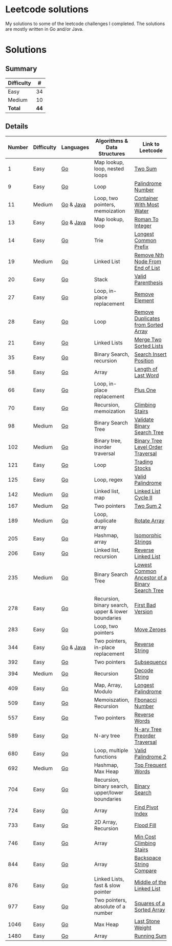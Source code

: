# Leetcode solutions
My solutions to some of the leetcode challenges I completed. The solutions are mostly written in Go and/or Java.

# Solutions

## Summary

| Difficulty | # |
| -------    | - |
|Easy        | 34 |
|Medium      | 10 |
|**Total**       | **44** |

## Details

| Number  | Difficulty | Languages | Algorithms & Data Structures | Link to Leetcode |
| ------- | ---------- | --------- | ---------- | ---------- |
| 1  | Easy  | [Go](easy/1_two_sum/go) | Map lookup, loop, nested loops | [Two Sum](https://leetcode.com/problems/two-sum)
| 9  | Easy  | [Go](easy/9_palindrome_number/go) | Loop | [Palindrome Number](https://leetcode.com/problems/palindrome-number)
| 11  | Medium  | [Go](medium/11_container_with_most_water/go) & [Java](medium/11_container_with_most_water/java)  | Loop, two pointers, memoization | [Container With Most Water](https://leetcode.com/problems/container-with-most-water)
| 13  | Easy  | [Go](easy/13_roman_to_int/go) & [Java](easy/13_roman_to_int/java) | Map lookup, loop | [Roman To Integer](https://leetcode.com/problems/roman-to-integer)
| 14  | Easy  | [Go](easy/14_longest_common_prefix/go) | Trie | [Longest Common Prefix](https://leetcode.com/problems/longest-common-prefix)
| 19  | Medium  | [Go](medium/19_remove_from_end_of_list/go) | Linked List | [Remove Nth Node From End of List](https://leetcode.com/problems/remove-nth-node-from-end-of-list)
| 20  | Easy  | [Go](easy/20_valid_parenthesis/go) | Stack | [Valid Parenthesis](https://leetcode.com/problems/valid-parentheses)
| 27  | Easy  | [Go](easy/27_remove_element/go) | Loop, in-place replacement | [Remove Element](https://leetcode.com/problems/remove-element)
| 28  | Easy  | [Go](easy/28_remove_duplicates_from_sorted_array/go) | Loop | [Remove Duplicates from Sorted Array](https://leetcode.com/problems/remove-duplicates-from-sorted-array)
| 21  | Easy  | [Go](easy/21_merge_two_sorted_lists/go) | Linked Lists | [Merge Two Sorted Lists](https://leetcode.com/problems/merge-two-sorted-lists)
| 35  | Easy  | [Go](easy/35_search_insert_position/go) | Binary Search, recursion | [Search Insert Position](https://leetcode.com/problems/search-insert-position)
| 58  | Easy  | [Go](easy/58_length_of_last_word/go) | Array | [Length of Last Word](https://leetcode.com/problems/length-of-last-word)
| 66  | Easy  | [Go](easy/66_plus_one/go) | Loop, in-place replacement | [Plus One](https://leetcode.com/problems/plus-one)
| 70  | Easy  | [Go](easy/70_climbing_stairs/go) | Recursion, memoization | [Climbing Stairs](https://leetcode.com/problems/climbing-stairs)
| 98  | Medium  | [Go](medium/98_binary_tree_validate/go) | Binary Search Tree | [Validate Binary Search Tree](https://leetcode.com/problems/validate-binary-search-tree)
| 102  | Medium  | [Go](medium/102_binary_tree_order_traversal/go) | Binary tree, inorder traversal | [Binary Tree Level Order Traversal](https://leetcode.com/problems/binary-tree-level-order-traversal)
| 121  | Easy  | [Go](easy/121_best_time_to_trade_stocks/go) | Loop | [Trading Stocks](https://leetcode.com/problems/best-time-to-buy-and-sell-stock)
| 125  | Easy  | [Go](easy/125_valid_palindrome/go) | Loop, regex | [Valid Palindrome](https://leetcode.com/problems/valid-palindrome)
| 142  | Medium  | [Go](medium/142_linked_list_cycle/go) | Linked list, map | [Linked List Cycle II](https://leetcode.com/problems/linked-list-cycle-ii)
| 167  | Medium  | [Go](medium/167_two_sum_2/go) | Two pointers | [Two Sum 2](https://leetcode.com/problems/two-sum-ii-input-array-is-sorted)
| 189  | Medium  | [Go](medium/189_rotate_array/go) | Loop, duplicate array | [Rotate Array](https://leetcode.com/problems/rotate-array)
| 205  | Easy  | [Go](easy/205_isomorphic_strings/go) | Hashmap, array | [Isomorphic Strings](https://leetcode.com/problems/isomorphic-strings)
| 206  | Easy  | [Go](easy/206_reverse_linked_list/go) | Linked list, recursion | [Reverse Linked List](https://leetcode.com/problems/reverse-linked-list)
| 235  | Medium  | [Go](medium/235_lowest_common_ancestor/go) | Binary Search Tree | [Lowest Common Ancestor of a Binary Search Tree](https://leetcode.com/problems/lowest-common-ancestor-of-a-binary-search-tree)
| 278  | Easy  | [Go](easy/278_first_bad_version/go) | Recursion, binary search, upper & lower boundaries | [First Bad Version](https://leetcode.com/problems/first-bad-version)
| 283  | Easy  | [Go](easy/283_move_zeroes/go) | Loop, two pointers | [Move Zeroes](https://leetcode.com/problems/move-zeroes)
| 344  | Easy  | [Go](easy/344_reverse_string/go) & [Java](easy/344_reverse_string/java) | Two pointers, in-place replacement | [Reverse String](https://leetcode.com/problems/reverse-string)
| 392  | Easy  | [Go](easy/392_subsequence/go) | Two pointers | [Subsequence](https://leetcode.com/problems/is-subsequence)
| 394  | Medium  | [Go](medium/394_decode_string/go) | Recursion | [Decode String](https://leetcode.com/problems/decode-string)
| 409  | Easy  | [Go](easy/409_longest_palindrome/go) | Map, Array, Modulo | [Longest Palindrome](https://leetcode.com/problems/longest-palindrome)
| 509  | Easy  | [Go](easy/509_fibonacci_number/go) | Memoiszation, Recursion | [Fbonacci Number](https://leetcode.com/problems/fibonacci-number)
| 557  | Easy  | [Go](easy/557_reverse_words/go) | Two pointers | [Reverse Words](https://leetcode.com/problems/reverse-words-in-a-string-iii)
| 589  | Easy  | [Go](easy/589_tree_preorder/go) | N-ary tree | [N-ary Tree Preorder Traversal](https://leetcode.com/problems/n-ary-tree-preorder-traversal)
| 680  | Easy  | [Go](easy/680_valid_palindrome_2/go) | Loop, multiple functions | [Valid Palindrome 2](https://leetcode.com/problems/valid-palindrome-ii)
| 692  | Medium  | [Go](medium/692_top_frequent_words/go) | Hashmap, Max Heap | [Top Frequent Words](https://leetcode.com/problems/top-k-frequent-words)
| 704  | Easy  | [Go](easy/704_binary_search/go) | Recursion, binary search, upper/lower boundaries | [Binary Search](https://leetcode.com/problems/binary-search)
| 724  | Easy  | [Go](easy/724_find_pivot_index/go) | Array | [Find Pivot Index](https://leetcode.com/problems/find-pivot-index)
| 733  | Easy  | [Go](easy/733_flood_fill/go) | 2D Array, Recursion | [Flood Fill](https://leetcode.com/problems/flood-fill)
| 746  | Easy  | [Go](easy/746_min_cost_climbing_stairs/go) | Array | [Min Cost Climbing Stairs](https://leetcode.com/problems/min-cost-climbing-stairs)
| 844  | Easy  | [Go](easy/844_backspace_string_compare/go) | Array | [Backspace String Compare](https://leetcode.com/problems/backspace-string-compare)
| 876  | Easy  | [Go](easy/876_middle_of_linked_list/go) | Linked Lists, fast & slow pointer | [Middle of the Linked List](https://leetcode.com/problems/middle-of-the-linked-list)
| 977  | Easy  | [Go](easy/977_squares_of_a_sorted_array/go) | Two pointers, absolute of a number | [Squares of a Sorted Array](https://leetcode.com/problems/squares-of-a-sorted-array)
| 1046  | Easy  | [Go](easy/1046_last_stone_weight/go) | Max Heap | [Last Stone Weight](https://leetcode.com/problems/last-stone-weight)
| 1480  | Easy  | [Go](easy/1480_running_sum/go) | Array | [Running Sum](https://leetcode.com/problems/running-sum-of-1d-array)
